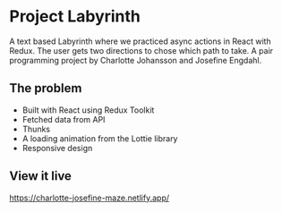 # Project Labyrinth

A text based Labyrinth where we practiced async actions in React with Redux. The user gets two directions to chose which path to take. A pair programming project by Charlotte Johansson and Josefine Engdahl.

## The problem

- Built with React using Redux Toolkit
- Fetched data from API
- Thunks
- A loading animation from the Lottie library
- Responsive design


## View it live

https://charlotte-josefine-maze.netlify.app/